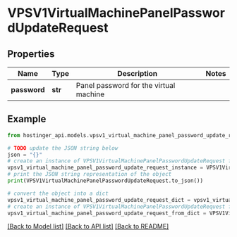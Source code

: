 # VPSV1VirtualMachinePanelPasswordUpdateRequest


## Properties

Name | Type | Description | Notes
------------ | ------------- | ------------- | -------------
**password** | **str** | Panel password for the virtual machine | 

## Example

```python
from hostinger_api.models.vpsv1_virtual_machine_panel_password_update_request import VPSV1VirtualMachinePanelPasswordUpdateRequest

# TODO update the JSON string below
json = "{}"
# create an instance of VPSV1VirtualMachinePanelPasswordUpdateRequest from a JSON string
vpsv1_virtual_machine_panel_password_update_request_instance = VPSV1VirtualMachinePanelPasswordUpdateRequest.from_json(json)
# print the JSON string representation of the object
print(VPSV1VirtualMachinePanelPasswordUpdateRequest.to_json())

# convert the object into a dict
vpsv1_virtual_machine_panel_password_update_request_dict = vpsv1_virtual_machine_panel_password_update_request_instance.to_dict()
# create an instance of VPSV1VirtualMachinePanelPasswordUpdateRequest from a dict
vpsv1_virtual_machine_panel_password_update_request_from_dict = VPSV1VirtualMachinePanelPasswordUpdateRequest.from_dict(vpsv1_virtual_machine_panel_password_update_request_dict)
```
[[Back to Model list]](../README.md#documentation-for-models) [[Back to API list]](../README.md#documentation-for-api-endpoints) [[Back to README]](../README.md)


